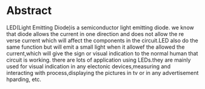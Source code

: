 # Abstract

LED(Light Emitting Diode)is a semiconductor light emitting diode. we know that diode allows the current in one direction and does not allow the re verse current which will affect the components in the circuit.LED also do the same function but will emit a small light when it allowef the allowed the current,which will give the sign or visual indication to the normal human that circuit is working. there are lots of application using LEDs.they are mainly used for visual indication in any electonic devices,measuring and interacting with process,displaying the pictures in tv or in any advertisement hparding, etc.

